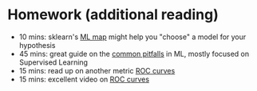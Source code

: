 # Homework (additional reading)

- 10 mins: sklearn's [ML map](http://scikit-learn.org/stable/tutorial/machine_learning_map/) might help you "choose" a model for your hypothesis
- 45 mins: great guide on the [common pitfalls](http://webcache.googleusercontent.com/search?q=cache:_T4x7Evj12UJ:danielnee.com/2015/01/common-pitfalls-in-machine-learning/+&cd=2&hl=en&ct=clnk&gl=us) in ML, mostly focused on Supervised Learning
- 15 mins: read up on another metric [ROC curves](http://ebp.uga.edu/courses/Chapter%204%20-%20Diagnosis%20I/8%20-%20ROC%20curves.html)
- 15 mins: excellent video on [ROC curves](https://www.youtube.com/watch?v=21Igj5Pr6u4)
